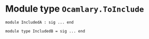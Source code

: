 
# Module type `Ocamlary.ToInclude`

```
module IncludedA : sig ... end
```
```
module type IncludedB = sig ... end
```